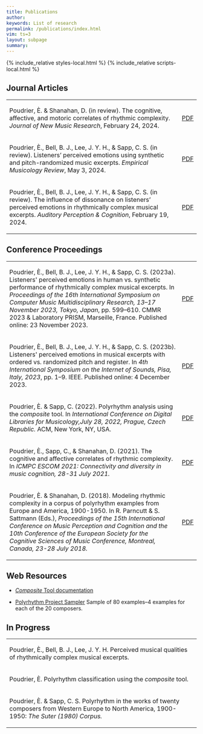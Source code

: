```yaml
---
title: Publications
author: 
keywords: List of research
permalink: /publications/index.html
vim: ts=3
layout: subpage
summary: 
---
```


{% include_relative styles-local.html %}
{% include_relative scripts-local.html %}


## Journal Articles ##

<table>
<tbody>	
	
  <tr>
  <td class="topalign"><p>Poudrier, È. &amp; Shanahan, D. (in review). The cognitive, affective, and motoric correlates of rhythmic complexity. <em>Journal of New Music Research</em>, February 24, 2024. </p></td>
    <td class="topalign"><a class="buttonlink" href="https://drive.google.com/file/d/1nrY5AZKp3PjDek3Z7Ik62JFv4k9QFyV-/view?usp=drive_link" target="_blank">PDF</a></td>
    </tr>
<tr>
  <td class="topalign"><p>Poudrier, È., Bell, B. J., Lee, J. Y. H., &amp; Sapp, C. S. (in review). Listeners’ perceived emotions using synthetic and pitch-randomized music excerpts. <em>Empirical Musicology Review</em>, May 3, 2024. </p></td>
    <td class="topalign"><a class="buttonlink" 
href="https://drive.google.com/file/d/19Km_KestTUtINxsNwtioNA9IWRjvw74q/view?usp=drive_link" target="_blank">PDF</a></td>
    </tr>
     <tr>
  <td class="topalign"><p>Poudrier, È., Bell, B. J., Lee, J. Y. H., &amp; Sapp, C. S. (in review). The influence of dissonance on listeners’ perceived emotions in rhythmically complex musical excerpts. <em>Auditory Perception &amp; Cognition</em>, February 19, 2024. </p></td>
    <td class="topalign"><a class="buttonlink" href="https://drive.google.com/file/d/1WbwJPAwnjUOglYXOgQJYsX56MNVhMe5g/view?usp=drive_link" target="_blank">PDF</a></td>
    </tr>
    
</tbody>
</table>

## Conference Proceedings ##

<table>
<tbody>

<tr>
	<td class="topalign"><p>Poudrier, È., Bell, B. J., Lee, J. Y. H., &amp; Sapp, C. S. (2023a). Listeners' perceived emotions in human vs. synthetic performance of rhythmically complex musical excerpts. In <i>Proceedings of the 16th International Symposium on Computer Music Multidisciplinary Research, 13–17 November 2023, Tokyo, Japan</i>, pp. 599–610. CMMR 2023 &amp Laboratory PRISM, Marseille, France. Published online: 23 November 2023.</p></td>
    	<td class="topalign"><a class="buttonlink" href="https://drive.google.com/file/d/1T3Fsg3ZBLyKIKD2IPJNuJ1fKcPQoajDZ/view?usp=drive_link" target="_blank">PDF</a>	</td>
</tr>
<tr>
	<td class="topalign"><p>Poudrier, È., Bell, B. J., Lee, J. Y. H., &amp; Sapp, C. S. (2023b). Listeners' perceived emotions in musical excerpts with ordered vs. randomized pitch and register. In <i>4th International Symposium on the Internet of Sounds, Pisa, Italy, 2023</i>, pp. 1–9. IEEE. Published online: 4 December 2023. </p></td>
    	<td class="topalign"><a class="buttonlink" href="https://drive.google.com/file/d/112gZ8psxOEIXeB0sL_nsHcs8PD2pymep/view?usp=drive_link" target="_blank">PDF</a>	</td>
</tr>
<tr>
	  <td class="topalign"><p>Poudrier, È. &amp; Sapp, C. (2022). Polyrhythm analysis using the <em>composite</em> tool. In <em>International Conference on Digital Libraries for Musicology,July 28, 2022, Prague, Czech Republic.</em> ACM, New York, NY, USA.</p></td>
    	<td class="topalign"><a class="buttonlink" href="https://drive.gogle.com/file/d/13ywmzOBdvYK2F5KS5qEvwfmZ9Cf1xyg9/view?usp=sharing" target="_blank">PDF</a>	</td>
</tr>
<tr>
	<td class="topalign"><p>Poudrier, È., Sapp, C., &amp; Shanahan, D. (2021). The cognitive and affective correlates of rhythmic complexity. In <em>ICMPC ESCOM 2021: Connectivity and diversity in music cognition, 28-31 July 2021.</em> </p></td>
	<td class="topalign"><a class="buttonlink" href="https://drive.google.com/file/d/1hCtYDdTHfb3Txo2ryT1ZS2JzL8tT5I6U/view" target="_blank">PDF</a></td>
</tr>
<tr>
	<td class="topalign"><p>Poudrier, È. &amp; Shanahan, D. (2018). Modeling rhythmic complexity in a corpus of polyrhythm examples from Europe and America, 1900-1950. In R. Parncutt & S. Sattmann (Eds.), <em>Proceedings of the 15th International Conference on Music Perception and Cognition and the 10th Conference of the European Society for the Cognitive Sciences of Music Conference, Montreal, Canada, 23-28 July 2018.</em> </p></td>
	<td class="topalign"><a class="buttonlink" href="https://static.unigraz.at/fileadmin/veranstaltungen/music-psychology-conference2018/documents/ICMPC15_ESCOM10%20Proceedings.pdf" target="_blank">PDF</a></td>
</tr>
    
</tbody>
</table>
	

## Web Resources ##

<ul>
<li><p><a href="https://doc.verovio.humdrum.org/filter/composite/" target="_blank"><em>Composite</em> Tool documentation</a></p>
</li>
<li><p><a href="https://verovio.humdrum.org/?file=poly" target="_blank">Polyrhythm Project Sampler</a> Sample of 80 examples&ndash;4 examples for each of the 20 composers.</p>
</li>
</ul>


## In Progress ##
	
<table>
<tbody>
	
 <tr>
	<td class="topalign"><p>Poudrier, È., Bell, B. J., Lee, J. Y. H. Perceived musical qualities of rhythmically complex musical excerpts.</p></td>
</tr>
<tr>
	<td class="topalign"><p>Poudrier, È. Polyrhythm classification using the <em>composite</em> tool.</p></td>
</tr>
<tr>
	<td class="topalign"><p>Poudrier, È. &amp; Sapp, C. S. Polyrhythm in the works of twenty composers from Western Europe to North America, 1900-1950: <em>The Suter (1980) Corpus.</em></p></td>
</tr>
  
</tbody>
</table>




